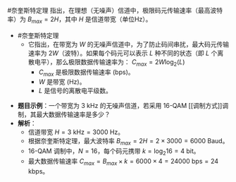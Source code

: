 #奈奎斯特定理 指出，在理想（无噪声）信道中，极限码元传输速率（最高波特率）为 $B_{max} = 2H$，其中 $H$ 是信道带宽（单位Hz）。
- #奈奎斯特定理  
	- 它指出，在带宽为 $W$ 的无噪声信道中，为了防止码间串扰，最大码元传输速率为 $2W$（波特）。如果每个码元可以表示 $L$ 种不同的状态（即 $L$ 个离散电平），那么极限数据传输速率为：
	$C_{max} = 2W \log_2(L)$
		*   $C_{max}$ 是极限数据传输速率 (bps)。
		*   $W$ 是带宽 (Hz)。
		*   $L$ 是信号的离散电平级数。

*   **题目示例**：一个带宽为 3 kHz 的无噪声信道，若采用 16-QAM [[调制方式]]调制，其最大数据传输速率是多少？
*   **解析**：
    *   信道带宽 $H = 3 \text{ kHz} = 3000 \text{ Hz}$。
    *   根据奈奎斯特定理，最大波特率 $B_{max} = 2H = 2 \times 3000 = 6000$ Baud。
    *   16-QAM 调制中，$N=16$，每个码元携带 $k = \log_2 16 = 4$ bit。
    *   最大数据传输速率 $C_{max} = B_{max} \times k = 6000 \times 4 = 24000 \text{ bps} = 24 \text{ kbps}$。